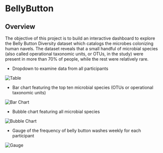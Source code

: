 # BellyButton

## Overview


The objective of this project is to build an interactive dashboard to explore the Belly Button Diversity dataset which catalogs the microbes colonizing human navels. The dataset reveals that a small handful of microbial species (also called operational taxonomic units, or OTUs, in the study) were present in more than 70% of people, while the rest were relatively rare. 


- Dropdown to examine data from all participants 

![Table](https://user-images.githubusercontent.com/103701561/180896325-578e5bff-2290-41ef-8840-24151530567d.png)


- Bar chart featuring the top ten microbial species (OTUs or operational taxonomic units)

![Bar Chart](https://user-images.githubusercontent.com/103701561/180896312-1919282f-a589-437e-91e4-0c0490700fcb.png)


- Bubble chart featuring all microbial species

![Bubble Chart](https://user-images.githubusercontent.com/103701561/180896319-af46cffb-63af-4fb6-859d-a200fb3af686.png)


- Gauge of the frequency of belly button washes weekly for each participant 


![Gauge](https://user-images.githubusercontent.com/103701561/180896323-34b8e86d-c529-4a70-97ee-842c61d0e7f0.png)



